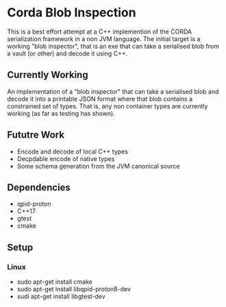 # Corda Blob Inspection

This is a best effort attempt at a C++ implemention of the CORDA serialization framework in a non JVM language. The initial target is a working "blob inspector", that is an exe that can take a serialised blob from a vault (or other) and decode it using C++.

## Currently Working

An implementation of a "blob inspector" that can take a serialised blob and decode it into a printable JSON format where that blob contains a constrained set of types. That is, any non container types are currently working (as far as testing has shown). 

## Fututre Work

 * Encode and decode of local C++ types
 * Decpdable encode of native types
 * Some schema generation from the JVM canonical source

## Dependencies

 * qpid-proton
 * C++17
 * gtest
 * cmake

## Setup

### Linux

 * sudo apt-get install cmake
 * sudo apt-get install libqpid-proton8-dev
 * sudi apt-get install libgtest-dev
